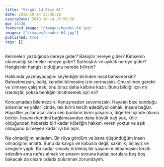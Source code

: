 ```yaml
---
title: "Virgül 14 Ekim #1"
date: 2018-10-14 23:56:28
expiryDate: 2019-10-14 23:56:28
dp: 14336
featured_image: "/images/header-64.jpg"
images: ["/images/header-64.jpg"]
published: true
tags: []
---
```




Kelimeleri yazdığında nereye gider? Bakışlar nereye gider? Kimsenin okumadığı
kelimeler nereye gider? Sarhoşluk ve ayıklık nereye gider? Hangisinin hangisi
olduğunu nerede bilirsin?

Hakkında yazmayacağını söylediğin birinden nasıl bahsedersin? Bahsetmezsin,
belki, kendini bilmesine izin vermezsin. Onu silmen gerekir ve silmeye çalışmak,
onu biraz daha kalbine kazır. Bunu bildiği için mi istemiştir, yoksa benliğini
incitmemek için mi?

Konuşmadan bilemezsin. Konuşmadan sevemezsin. Hayatın bize sunduğu anlamlar ve
yollar içinde, tek birini tercih edebiliyor olmak, insanı bağlar. Hayatller
yollar açar ama sen bunların birini yaşarsın, diğerleri içinde ölümü bekler.
İnsanın kendini bağlamasından daha büyük bağ yok, köle olduğundan habersiz biri
kadar köleliğin hakkını veren yoktur ve aşık olduğunu bilmeyen kadar iyi bir
aşık.

Ne olmadığımı anladım. Bir rüya gördüm ve bana düşündüğüm insan olmadığımı
anlattı. Bunu da kavga ve kabusla değil, sakinlik, anlayış ve sevgiyle yaptı. Bu
kadar sınavla örülmüş bir yaşamım olmamasını tercih ederdim ama nefes almak ve
sınavın sonuna kadar, sorulara boş boş bakacak da olsam odada bulunmak
zorundayım.


